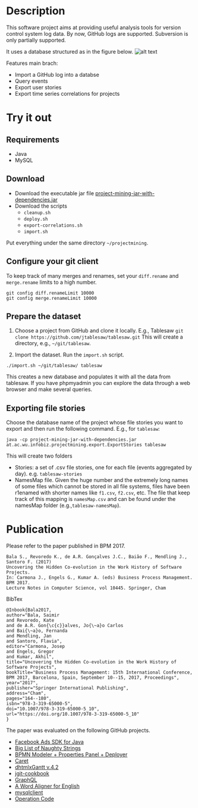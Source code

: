 # Description

This software project aims at providing useful analysis tools for version control system log data. By now, GitHub logs are supported. Subversion is only partially supported.

It uses a database structured as in the figure below. ![alt text][dbschema]

[dbschema]: https://github.com/s41m1r/MiningVCS/blob/master/DBSchema.png "Database schema for capturing software development event logs" 

Features main brach:

* Import a GitHub log into a databse 
* Query events
* Export user stories
* Export time series correlations for projects

# Try it out

## Requirements
* Java
* MySQL

## Download
* Download the executable jar file [project-mining-jar-with-dependencies.jar](https://github.com/s41m1r/MiningVCS/blob/master/project-mining-jar-with-dependencies.jar)
* Download the scripts
  * `cleanup.sh`
  * `deploy.sh`
  * `export-correlations.sh`
  * `import.sh`

Put everything under the same directory `~/projectmining`.

## Configure your git client
To keep track of many merges and renames, set your `diff.rename` and `merge.rename` limits to a high number.
```
git config diff.renameLimit 10000
git config merge.renameLimit 10000
```

## Prepare the dataset

1. Choose a project from GitHub and clone it locally. E.g., Tablesaw 
`git clone https://github.com/jtablesaw/tablesaw.git`
This will create a directory, e.g., `~/git/tablesaw`.

2. Import the dataset. Run the `import.sh` script.
``` 
./import.sh ~/git/tablesaw/ tablesaw
```
This creates a new database and populates it with all the data from tablesaw. If you have phpmyadmin you can explore the data through a web browser and make several queries.

## Exporting file stories
Choose the database name of the project whose file stories you want to export and then run the following command. E.g., for `tablesaw`:
```
java -cp project-mining-jar-with-dependencies.jar at.ac.wu.infobiz.projectmining.export.ExportStories tablesaw
```
This will create two folders
* Stories: a set of .csv file stories, one for each file (events aggregated by day). e.g. `tablesaw-stories`
* NamesMap file. Given the huge number and the extremely long names of some files which cannot be stored in all file systems, files have been r1enamed with shorter names like `f1.csv`, `f2.csv`, etc. The file that keep track of this mapping is `namesMap.csv` and can be found under the namesMap folder (e.g.,`tablesaw-namesMap`).


# Publication

Please refer to the paper published in BPM 2017.
```
Bala S., Revoredo K., de A.R. Gonçalves J.C., Baião F., Mendling J., Santoro F. (2017) 
Uncovering the Hidden Co-evolution in the Work History of Software Projects. 
In: Carmona J., Engels G., Kumar A. (eds) Business Process Management. BPM 2017. 
Lecture Notes in Computer Science, vol 10445. Springer, Cham
```
BibTex
```
@Inbook{Bala2017,
author="Bala, Saimir
and Revoredo, Kate
and de A.R. Gon{\c{c}}alves, Jo{\~a}o Carlos
and Bai{\~a}o, Fernanda
and Mendling, Jan
and Santoro, Flavia",
editor="Carmona, Josep
and Engels, Gregor
and Kumar, Akhil",
title="Uncovering the Hidden Co-evolution in the Work History of Software Projects",
bookTitle="Business Process Management: 15th International Conference, BPM 2017, Barcelona, Spain, September 10--15, 2017, Proceedings",
year="2017",
publisher="Springer International Publishing",
address="Cham",
pages="164--180",
isbn="978-3-319-65000-5",
doi="10.1007/978-3-319-65000-5_10",
url="https://doi.org/10.1007/978-3-319-65000-5_10"
}

```

The paper was evaluated on the following GitHub projects.

* [Facebook Ads SDK for Java](https://github.com/facebook/facebook-java-ads-sdk)
* [Big List of Naughty Strings](https://github.com/minimaxir/big-list-of-naughty-strings)
* [BPMN Modeler + Properties Panel + Deployer](https://github.com/polenz/camunda-resource-deployer-js-example/tree/master/bpmn-modeler)
* [Caret](https://github.com/thomaswilburn/Caret)
* [dhtmlxGantt v.4.2](https://github.com/DHTMLX/gantt)
* [jgit-cookbook](https://github.com/centic9/jgit-cookbook)
* [GraphQL](https://github.com/facebook/graphql)
* [A Word Aligner for English](https://github.com/ma-sultan/monolingual-word-aligner)
* [mysqlclient](https://github.com/facebook/mysqlclient-python)
* [Operation Code](https://github.com/OperationCode/operationcode)



